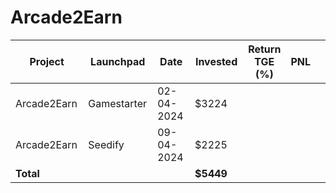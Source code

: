 # Arcade2Earn



<table data-full-width="true"><thead><tr><th width="152">Project</th><th width="138">Launchpad</th><th width="132">Date</th><th width="133">Invested</th><th>Return TGE (%)</th><th>PNL</th><th></th></tr></thead><tbody><tr><td>Arcade2Earn</td><td>Gamestarter</td><td>02-04-2024</td><td>$3224</td><td></td><td></td><td></td></tr><tr><td>Arcade2Earn</td><td>Seedify</td><td>09-04-2024</td><td>$2225</td><td></td><td></td><td></td></tr><tr><td><strong>Total</strong></td><td></td><td></td><td><strong>$5449</strong></td><td></td><td></td><td></td></tr></tbody></table>

